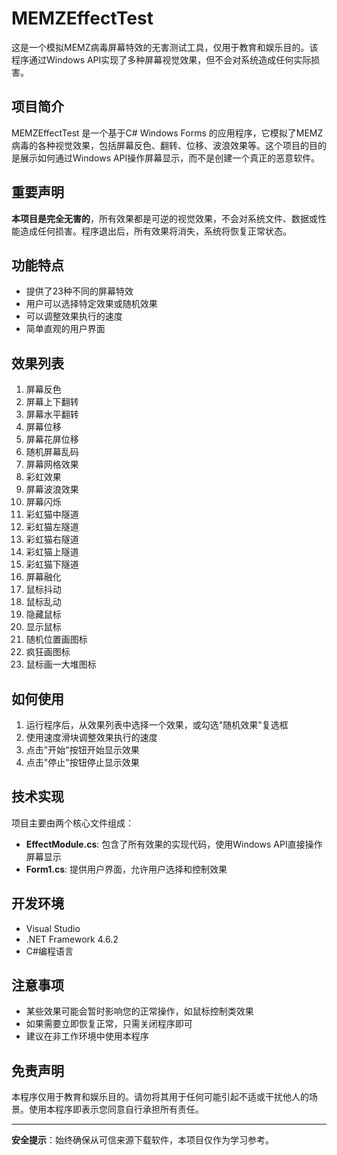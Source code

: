 # MEMZEffectTest

这是一个模拟MEMZ病毒屏幕特效的无害测试工具，仅用于教育和娱乐目的。该程序通过Windows API实现了多种屏幕视觉效果，但不会对系统造成任何实际损害。

## 项目简介

MEMZEffectTest 是一个基于C# Windows Forms 的应用程序，它模拟了MEMZ病毒的各种视觉效果，包括屏幕反色、翻转、位移、波浪效果等。这个项目的目的是展示如何通过Windows API操作屏幕显示，而不是创建一个真正的恶意软件。

## 重要声明

**本项目是完全无害的**，所有效果都是可逆的视觉效果，不会对系统文件、数据或性能造成任何损害。程序退出后，所有效果将消失，系统将恢复正常状态。

## 功能特点

- 提供了23种不同的屏幕特效
- 用户可以选择特定效果或随机效果
- 可以调整效果执行的速度
- 简单直观的用户界面

## 效果列表

1. 屏幕反色
2. 屏幕上下翻转
3. 屏幕水平翻转
4. 屏幕位移
5. 屏幕花屏位移
6. 随机屏幕乱码
7. 屏幕网格效果
8. 彩虹效果
9. 屏幕波浪效果
10. 屏幕闪烁
11. 彩虹猫中隧道
12. 彩虹猫左隧道
13. 彩虹猫右隧道
14. 彩虹猫上隧道
15. 彩虹猫下隧道
16. 屏幕融化
17. 鼠标抖动
18. 鼠标乱动
19. 隐藏鼠标
20. 显示鼠标
21. 随机位置画图标
22. 疯狂画图标
23. 鼠标画一大堆图标

## 如何使用

1. 运行程序后，从效果列表中选择一个效果，或勾选"随机效果"复选框
2. 使用速度滑块调整效果执行的速度
3. 点击"开始"按钮开始显示效果
4. 点击"停止"按钮停止显示效果

## 技术实现

项目主要由两个核心文件组成：

- **EffectModule.cs**: 包含了所有效果的实现代码，使用Windows API直接操作屏幕显示
- **Form1.cs**: 提供用户界面，允许用户选择和控制效果

## 开发环境

- Visual Studio
- .NET Framework 4.6.2
- C#编程语言

## 注意事项

- 某些效果可能会暂时影响您的正常操作，如鼠标控制类效果
- 如果需要立即恢复正常，只需关闭程序即可
- 建议在非工作环境中使用本程序

## 免责声明

本程序仅用于教育和娱乐目的。请勿将其用于任何可能引起不适或干扰他人的场景。使用本程序即表示您同意自行承担所有责任。

---

**安全提示**：始终确保从可信来源下载软件，本项目仅作为学习参考。
        